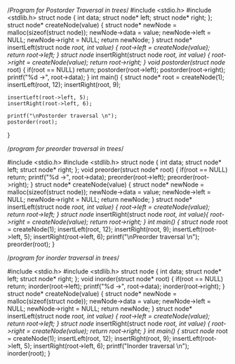 /*Program for Postorder Traversal in trees*/
#include <stdio.h>
#include <stdlib.h>
struct node 
{
    int data;
    struct node* left;
    struct node* right;
};
struct node* createNode(value)
{
    struct node* newNode = malloc(sizeof(struct node));
    newNode->data = value;
    newNode->left = NULL;
    newNode->right = NULL;
    return newNode;
}
struct node* insertLeft(struct node *root, int value) 
{
    root->left = createNode(value);
    return root->left;
}
struct node* insertRight(struct node *root, int value)
{
    root->right = createNode(value);
    return root->right;
}
void postorder(struct node* root) {
    if(root == NULL) return;
    postorder(root->left);
    postorder(root->right);
    printf("%d ->", root->data);
}
int main()
{
    struct node* root = createNode(1);
    insertLeft(root, 12);
    insertRight(root, 9);

    insertLeft(root->left, 5);
    insertRight(root->left, 6);

    printf("\nPostorder traversal \n");
    postorder(root);
}

/*program for preorder traversal in trees*/

#include <stdio.h>
#include <stdlib.h>
struct node 
{
    int data;
    struct node* left;
    struct node* right;
};
void preorder(struct node* root)
{
    if(root == NULL) return;
    printf("%d ->", root->data);
    preorder(root->left);
    preorder(root->right);
}
struct node* createNode(value)
{
    struct node* newNode = malloc(sizeof(struct node));
    newNode->data = value;
    newNode->left = NULL;
    newNode->right = NULL;
    return newNode;
}
struct node* insertLeft(struct node *root, int value) 
{
    root->left = createNode(value);
    return root->left;
}
struct node* insertRight(struct node *root, int value){
    root->right = createNode(value);
    return root->right;
}
int main()
{
    struct node* root = createNode(1);
    insertLeft(root, 12);
    insertRight(root, 9);
    insertLeft(root->left, 5);
    insertRight(root->left, 6);
    printf("\nPreorder traversal \n");
    preorder(root);
}

/*program for inorder traversal in trees*/

#include <stdio.h>
#include <stdlib.h>
struct node 
{
    int data;
    struct node* left;
    struct node* right;
};
void inorder(struct node* root)
{
    if(root == NULL) return;
    inorder(root->left);
    printf("%d ->", root->data);
    inorder(root->right);
}
struct node* createNode(value)
{
    struct node* newNode = malloc(sizeof(struct node));
    newNode->data = value;
    newNode->left = NULL;
    newNode->right = NULL;
    return newNode;
}
struct node* insertLeft(struct node *root, int value) 
{
    root->left = createNode(value);
    return root->left;
}
struct node* insertRight(struct node *root, int value)
{
    root->right = createNode(value);
    return root->right;
}
int main()
{
    struct node* root = createNode(1);
    insertLeft(root, 12);
    insertRight(root, 9);
    insertLeft(root->left, 5);
    insertRight(root->left, 6);
    printf("Inorder traversal \n");
    inorder(root);
}





